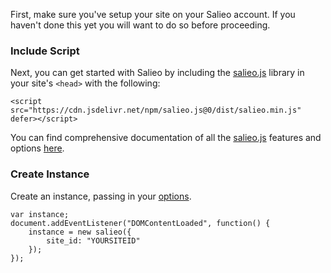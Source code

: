 First, make sure you've setup your site on your Salieo account. If you haven't done this yet you will want to do so before proceeding.

### Include Script

Next, you can get started with Salieo by including the [salieo.js](https://github.com/salieo/salieo.js) library in your site's `<head>` with the following:

```
<script src="https://cdn.jsdelivr.net/npm/salieo.js@0/dist/salieo.min.js" defer></script>
```

You can find comprehensive documentation of all the [salieo.js](https://github.com/salieo/salieo.js) features and options [here](https://github.com/salieo/salieo.js).

### Create Instance

Create an instance, passing in your [options](#https://github.com/salieo/salieo.js#options).

```
var instance;
document.addEventListener("DOMContentLoaded", function() {
    instance = new salieo({
        site_id: "YOURSITEID"
    });
});
```